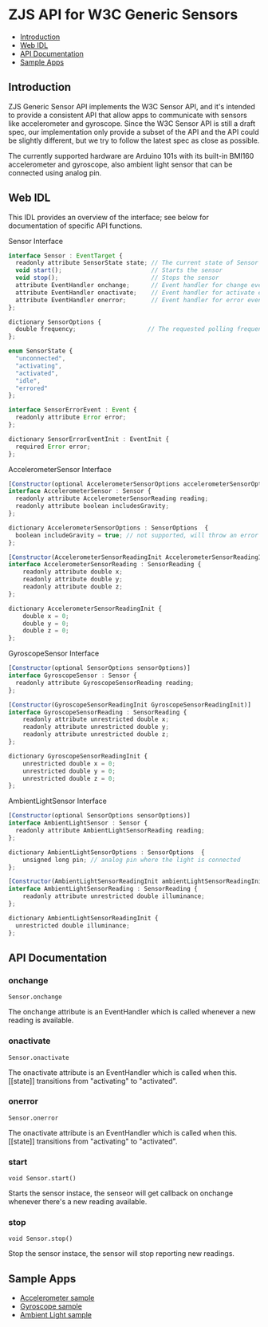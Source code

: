 ZJS API for W3C Generic Sensors
==============================

* [Introduction](#introduction)
* [Web IDL](#web-idl)
* [API Documentation](#api-documentation)
* [Sample Apps](#sample-apps)

Introduction
------------
ZJS Generic Sensor API implements the W3C Sensor API, and it's intended to
provide a consistent API that allow apps to communicate with sensors like
accelerometer and gyroscope. Since the W3C Sensor API is still a draft spec,
our implementation only provide a subset of the API and the API could be
slightly different, but we try to follow the latest spec as close as possible.

The currently supported hardware are Arduino 101s with its built-in BMI160
accelerometer and gyroscope, also ambient light sensor that can be connected
using analog pin.

Web IDL
-------
This IDL provides an overview of the interface; see below for documentation of
specific API functions.

Sensor Interface
```javascript
interface Sensor : EventTarget {
  readonly attribute SensorState state; // The current state of Sensor object
  void start();                         // Starts the sensor
  void stop();                          // Stops the sensor
  attribute EventHandler onchange;      // Event handler for change events
  attribute EventHandler onactivate;    // Event handler for activate events
  attribute EventHandler onerror;       // Event handler for error events
};

dictionary SensorOptions {
  double frequency;                    // The requested polling frequency, default is 20 if unset
};

enum SensorState {
  "unconnected",
  "activating",
  "activated",
  "idle",
  "errored"
};

interface SensorErrorEvent : Event {
  readonly attribute Error error;
};

dictionary SensorErrorEventInit : EventInit {
  required Error error;
};
```
AccelerometerSensor Interface
```javascript
[Constructor(optional AccelerometerSensorOptions accelerometerSensorOptions)]
interface AccelerometerSensor : Sensor {
  readonly attribute AccelerometerSensorReading reading;
  readonly attribute boolean includesGravity;
};

dictionary AccelerometerSensorOptions : SensorOptions  {
  boolean includeGravity = true; // not supported, will throw an error if set
};

[Constructor(AccelerometerSensorReadingInit AccelerometerSensorReadingInit)]
interface AccelerometerSensorReading : SensorReading {
    readonly attribute double x;
    readonly attribute double y;
    readonly attribute double z;
};

dictionary AccelerometerSensorReadingInit {
    double x = 0;
    double y = 0;
    double z = 0;
};
```

GyroscopeSensor Interface
```javascript
[Constructor(optional SensorOptions sensorOptions)]
interface GyroscopeSensor : Sensor {
  readonly attribute GyroscopeSensorReading reading;
};

[Constructor(GyroscopeSensorReadingInit GyroscopeSensorReadingInit)]
interface GyroscopeSensorReading : SensorReading {
    readonly attribute unrestricted double x;
    readonly attribute unrestricted double y;
    readonly attribute unrestricted double z;
};

dictionary GyroscopeSensorReadingInit {
    unrestricted double x = 0;
    unrestricted double y = 0;
    unrestricted double z = 0;
};
```
AmbientLightSensor Interface
```javascript
[Constructor(optional SensorOptions sensorOptions)]
interface AmbientLightSensor : Sensor {
  readonly attribute AmbientLightSensorReading reading;
};

dictionary AmbientLightSensorOptions : SensorOptions  {
    unsigned long pin; // analog pin where the light is connected
};

[Constructor(AmbientLightSensorReadingInit ambientLightSensorReadingInit)]
interface AmbientLightSensorReading : SensorReading {
    readonly attribute unrestricted double illuminance;
};

dictionary AmbientLightSensorReadingInit {
  unrestricted double illuminance;
};
```

API Documentation
-----------------

### onchange
`Sensor.onchange`

The onchange attribute is an EventHandler which is called whenever a new reading is available.

### onactivate
`Sensor.onactivate`

The onactivate attribute is an EventHandler which is called when this.[[state]] transitions from "activating" to "activated".

### onerror
`Sensor.onerror`

The onactivate attribute is an EventHandler which is called when this.[[state]] transitions from "activating" to "activated".

### start
`void Sensor.start()`

Starts the sensor instace, the senseor will get callback on onchange whenever there's a new reading available.

### stop
`void Sensor.stop()`

Stop the sensor instace, the sensor will stop reporting new readings.

Sample Apps
-----------
* [Accelerometer sample](../samples/Accelerometer.js)
* [Gyroscope sample](../samples/Gyroscope.js)
* [Ambient Light sample](../samples/AmbientLight.js)
